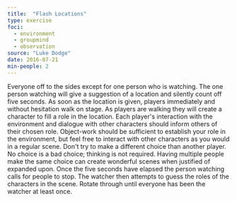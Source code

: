 ```yaml
---
title:  "Flash Locations"
type: exercise
foci:
  - environment
  - groupmind
  - observation
source: "Luke Dodge"
date: 2016-07-21
min-people: 2
---
```

Everyone off to the sides except for one person who is watching.
The one person watching will give a suggestion of a location and silently count off five seconds.
As soon as the location is given, players immediately and without hesitation walk on stage.
As players are walking they will create a character to fill a role in the location.
Each player's interaction with the environment and dialogue with other characters should inform others of their chosen role.
Object-work should be sufficient to establish your role in the environment, but feel free to interact with other characters as you would in a regular scene.
Don't try to make a different choice than another player.
No choice is a bad choice; thinking is not required.
Having multiple people make the same choice can create wonderful scenes when justified of expanded upon.
Once the five seconds have elapsed the person watching calls for people to stop.
The watcher then attempts to guess the roles of the characters in the scene.
Rotate through until everyone has been the watcher at least once.

